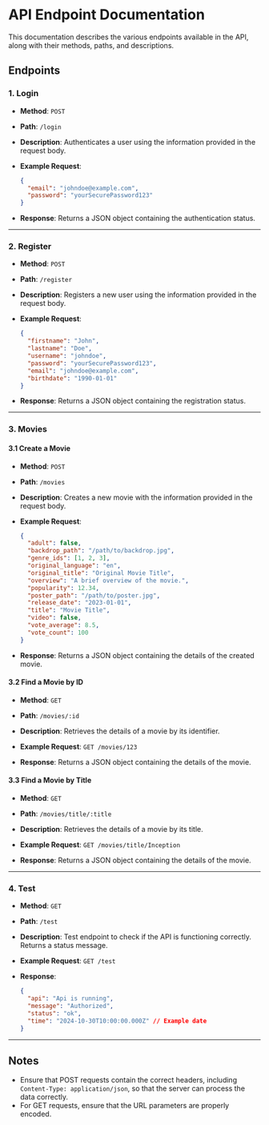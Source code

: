 # API Endpoint Documentation

This documentation describes the various endpoints available in the API, along with their methods, paths, and descriptions.

## Endpoints

### 1. Login

- **Method**: `POST`
- **Path**: `/login`
- **Description**: Authenticates a user using the information provided in the request body.
- **Example Request**:

    ```json
    {
      "email": "johndoe@example.com",
      "password": "yourSecurePassword123"
    }
    ```

- **Response**: Returns a JSON object containing the authentication status.

---

### 2. Register

- **Method**: `POST`
- **Path**: `/register`
- **Description**: Registers a new user using the information provided in the request body.
- **Example Request**:

    ```json
    {
      "firstname": "John",
      "lastname": "Doe",
      "username": "johndoe",
      "password": "yourSecurePassword123",
      "email": "johndoe@example.com",
      "birthdate": "1990-01-01"
    }
    ```

- **Response**: Returns a JSON object containing the registration status.

---

### 3. Movies

#### 3.1 Create a Movie

- **Method**: `POST`
- **Path**: `/movies`
- **Description**: Creates a new movie with the information provided in the request body.
- **Example Request**:

    ```json
    {
      "adult": false,
      "backdrop_path": "/path/to/backdrop.jpg",
      "genre_ids": [1, 2, 3],
      "original_language": "en",
      "original_title": "Original Movie Title",
      "overview": "A brief overview of the movie.",
      "popularity": 12.34,
      "poster_path": "/path/to/poster.jpg",
      "release_date": "2023-01-01",
      "title": "Movie Title",
      "video": false,
      "vote_average": 8.5,
      "vote_count": 100
    }
    ```

- **Response**: Returns a JSON object containing the details of the created movie.

#### 3.2 Find a Movie by ID

- **Method**: `GET`
- **Path**: `/movies/:id`
- **Description**: Retrieves the details of a movie by its identifier.
- **Example Request**: `GET /movies/123`

- **Response**: Returns a JSON object containing the details of the movie.

#### 3.3 Find a Movie by Title

- **Method**: `GET`
- **Path**: `/movies/title/:title`
- **Description**: Retrieves the details of a movie by its title.
- **Example Request**: `GET /movies/title/Inception`

- **Response**: Returns a JSON object containing the details of the movie.

---

### 4. Test

- **Method**: `GET`
- **Path**: `/test`
- **Description**: Test endpoint to check if the API is functioning correctly. Returns a status message.
- **Example Request**: `GET /test`

- **Response**:

    ```json
    {
      "api": "Api is running",
      "message": "Authorized",
      "status": "ok",
      "time": "2024-10-30T10:00:00.000Z" // Example date
    }
    ```

---

## Notes

- Ensure that POST requests contain the correct headers, including `Content-Type: application/json`, so that the server can process the data correctly.
- For GET requests, ensure that the URL parameters are properly encoded.